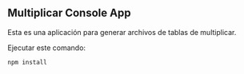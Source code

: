 ## Multiplicar Console App

Esta es una aplicación para generar archivos de tablas de multiplicar.

Ejecutar este comando:

```
npm install
```